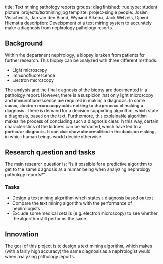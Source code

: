 title: Text mining pathology reports
groups: diag
finished: true
type: student
picture: projects/textmining.jpg
template: project-single
people:  Josien Visschedijk, Jan van den Brand, Wynand Alkema, Jack Wetzels, Djoerd Hiemstra
description: Development of a text mining system to accurately make a diagnosis from nephrology pathology reports.

## Background
Within the department nephrology, a biopsy is taken from patients for further research. This biopsy can be analyzed with three different methods:

* Light microscopy
* Immunofluorescence
* Electron microscopy

The analysis and the final diagnosis of the biopsy are documented in a pathology report. However, there is a suspicion that only light microscopy and immunofluorescence are required in making a diagnosis. In some cases, electron microscopy adds nothing to the process of making a diagnosis. There is demand for a decision supporting algorithm, which state a diagnosis, based on the text. Furthermore, this explainable algorithm makes the process of concluding such a diagnosis clear. In this way, certain characteristics of the kidneys can be extracted, which have led to a particular diagnosis. It can also show abnormalities in the decision making, in which human beings would decide otherwise.

## Research question and tasks
The main research question is: “Is it possible for a predictive algorithm to get to the same diagnosis as a human being when analyzing nephrology pathology reports?”

### Tasks
* Design a text mining algorithm which states a diagnosis based on text
* Compare the text mining algorithm with the performance of nephrologists
* Exclude some medical details (e.g. electron microscopy) to see whether the algorithm still performs the same

## Innovation
The goal of this project is to design a text mining algorithm, which makes (with a fairly high accuracy) the same diagnosis as a nephrologist would when analyzing pathology reports.
